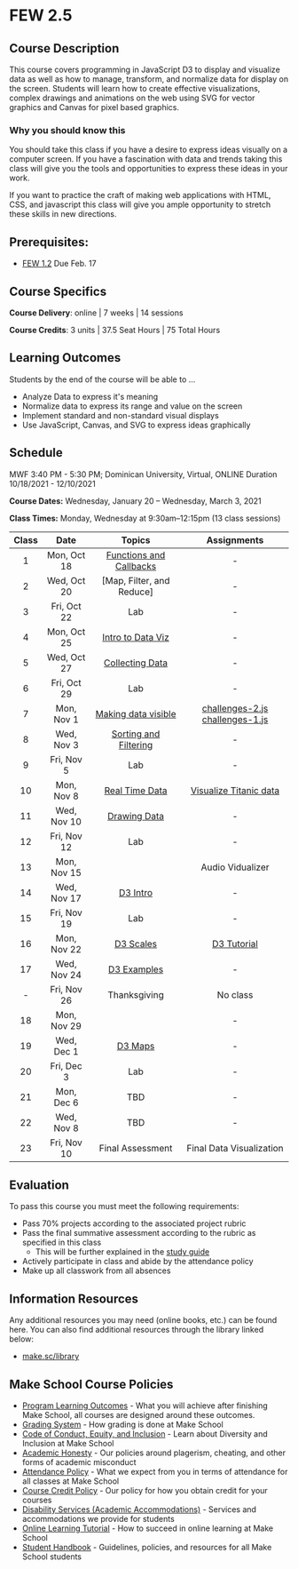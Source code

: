 # FEW 2.5

## Course Description

This course covers programming in JavaScript D3 to display and visualize data as well as how to manage, transform, and normalize data for display on the screen. Students will learn how to create effective visualizations, complex drawings and animations on the web using SVG for vector graphics and Canvas for pixel based graphics.

### Why you should know this

You should take this class if you have a desire to express ideas visually on a computer screen. If you have a fascination with data and trends taking this class will give you the tools and opportunities to express these ideas in your work.

If you want to practice the craft of making web applications with HTML, CSS, and javascript this class will give you ample opportunity to stretch these skills in new directions.

## Prerequisites:

- [FEW 1.2](https://github.com/Make-School-Courses/FEW-1.2-JavaScript-Foundations) Due Feb. 17

## Course Specifics

**Course Delivery**: online | 7 weeks | 14 sessions

**Course Credits**: 3 units | 37.5 Seat Hours | 75 Total Hours

## Learning Outcomes

Students by the end of the course will be able to ...

- Analyze Data to express it's meaning
- Normalize data to express its range and value on the screen
- Implement standard and non-standard visual displays
- Use JavaScript, Canvas, and SVG to express ideas graphically

## Schedule

MWF 3:40 PM - 5:30 PM; Dominican University, Virtual, ONLINE
Duration 10/18/2021 - 12/10/2021

**Course Dates:** Wednesday, January 20 – Wednesday, March 3, 2021

**Class Times:** Monday, Wednesday at 9:30am–12:15pm (13 class sessions)

| Class | Date | Topics | Assignments |
|:-----:|:----:|:------:|:-----------:|
|  1 | Mon, Oct 18 | [Functions and Callbacks] | - |  present typical problems
|  2 | Wed, Oct 20 | [Map, Filter, and Reduce] | - |  map filter reduce practice 
|  3 | Fri, Oct 22 | Lab                       | - |  map filter reduce lab
|  4 | Mon, Oct 25 | [Intro to Data Viz]       | - |  titanic data challenges 
|  5 | Wed, Oct 27 | [Collecting Data]         | - |   "
|  6 | Fri, Oct 29 | Lab                       | - |   interview question
|  7 | Mon, Nov  1 | [Making data visible]     | [challenges-2.js] [challenges-1.js] | mapping to HTML elements
|  8 | Wed, Nov  3 | [Sorting and Filtering]   | - |   Using array sort 
|  9 | Fri, Nov  5 | Lab                       | - |  Interview question
| 10 | Mon, Nov  8 | [Real Time Data]          | [Visualize Titanic data] | Using canvas 
| 11 | Wed, Nov 10 | [Drawing Data]            | - |  drawing with data
| 12 | Fri, Nov 12 | Lab                       | - |  canvas lab
| 13 | Mon, Nov 15 |                           | Audio Vidualizer |
| 14 | Wed, Nov 17 | [D3 Intro]                | - |  D3 intro
| 15 | Fri, Nov 19 | Lab                       | - |  D3 Lab
| 16 | Mon, Nov 22 | [D3 Scales]               | [D3 Tutorial] | 
| 17 | Wed, Nov 24 | [D3 Examples]             | - |  
| -  | Fri, Nov 26 | Thanksgiving              | No class |
| 18 | Mon, Nov 29 |                           | - |
| 19 | Wed, Dec  1 | [D3 Maps]                 | - |
| 20 | Fri, Dec  3 | Lab                       | - |
| 21 | Mon, Dec  6 | TBD                       | - |
| 22 | Wed, Nov  8 | TBD                       | - |
| 23 | Fri, Nov 10 | Final Assessment          | Final Data Visualization |

<!-- Lessons -->
[Functions and Callbacks]: https://github.com/Tech-at-DU/ACS-4310-Working-with-Data
[Intro to Data Viz]: lessons/lesson-01.md
[Collecting Data]: lessons/lesson-02.md
[Making data visible]: lessons/lesson-03.md
[Sorting and Filtering]: lessons/lesson-04.md
[Real Time Data]: lessons/lesson-06.md
[Drawing Data]: lessons/lesson-07.md
[D3 Intro]: lessons/lesson-08.md
[D3 Scales]: lessons/lesson-09.md
[D3 Examples]: lessons/lesson-10.md
[D3 Maps]: lessons/lesson-11.md

<!-- Assignments -->
[GradeScope]:https://www.gradescope.com/courses/218919

[challenges-1.js]: https://github.com/Tech-at-DU/ACS-4310-Working-with-Data
[challenges-2.js]: https://github.com/Tech-at-DU/ACS-4310-Working-with-Data
[Visualize Titanic data]: https://github.com/Make-School-Labs/FEW-2-5-Titanic-Visualization
[Assignment 1]: https://github.com/MakeSchool-Tutorials/FEW-2-5-Data-Visualization-Working-with-Data
[Real Time Data]: https://github.com/Make-School-Labs/FEW-2-5-Data-Visualization-Real-Time-Data
[Assignment 2]: https://github.com/Make-School-Labs/FEW-2-5-Titanic-Visualization
[Assignment 3]: https://github.com/Make-School-Labs/FEW-2-5-Data-Visualization-Real-Time-Data
[D3 Tutorial]: https://github.com/Make-School-Labs/D3.js-Mini-Challenges
[D3 Final Project]: assignments/assignment-4.md

## Evaluation

To pass this course you must meet the following requirements:

- Pass 70% projects according to the associated project rubric
- Pass the final summative assessment according to the rubric as specified in this class
    - This will be further explained in the [study guide](study-guide.md)
- Actively participate in class and abide by the attendance policy
- Make up all classwork from all absences

##  Information Resources

Any additional resources you may need (online books, etc.) can be found here. You can also find additional resources through the library linked below:

- [make.sc/library](http://make.sc/library)

## Make School Course Policies

- [Program Learning Outcomes](https://make.sc/program-learning-outcomes) - What you will achieve after finishing Make School, all courses are designed around these outcomes.
- [Grading System](https://make.sc/grading-system) - How grading is done at Make School
- [Code of Conduct, Equity, and Inclusion](https://make.sc/code-of-conduct) - Learn about Diversity and Inclusion at Make School
- [Academic Honesty](https://make.sc/academic-honesty-policy) - Our policies around plagerism, cheating, and other forms of academic misconduct
- [Attendance Policy](https://make.sc/attendance-policy) - What we expect from you in terms of attendance for all classes at Make School
- [Course Credit Policy](https://make.sc/course-credit-policy) - Our policy for how you obtain credit for your courses
- [Disability Services (Academic Accommodations)](https://make.sc/disability-services) - Services and accommodations we provide for students
- [Online Learning Tutorial](https://make.sc/online-learning-tutorial) - How to succeed in online learning at Make School
- [Student Handbook](https://make.sc/student-handbook) - Guidelines, policies, and resources for all Make School students

